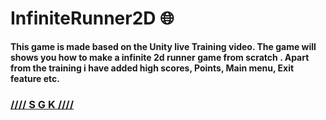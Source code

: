 # InfiniteRunner2D :globe_with_meridians:
**This game is made based on the Unity live Training video. The game will shows you how to make a infinite 2d runner game from scratch . Apart from the training i have added high scores, Points, Main menu, Exit feature etc.**
### [//// S G K ////](http://sgkcreations.blogspot.in)
